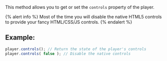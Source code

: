 This method allows you to get or set the `controls` property of the player.

{% alert info %}
Most of the time you will disable the native HTML5 controls to provide your fancy HTML/CSS/JS controls.
{% endalert %}

## Example:
```javascript
player.controls(); // Return the state of the player's controls
player.controls( false ); // Disable the native controls
```
